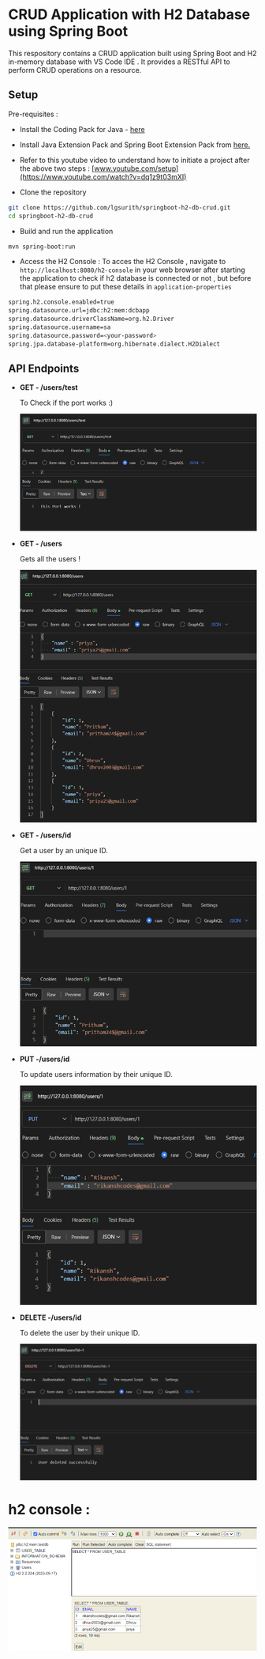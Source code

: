 # CRUD Application with H2 Database using Spring Boot
This respository contains a CRUD application built using Spring Boot and H2 in-memory database with VS Code IDE . It provides a RESTful API to perform CRUD operations on a resource.

## Setup
Pre-requisites : 
- Install the Coding Pack for Java - [here](https://code.visualstudio.com/docs/languages/java#_install-visual-studio-code-for-java) 
- Install Java Extension Pack and Spring Boot Extension Pack from [here.](https://code.visualstudio.com/docs/java/extensions)
- Refer to this youtube video to understand how to initiate a project after the above two steps
: [www.youtube.com/setup](https://www.youtube.com/watch?v=dq1z9t03mXI)

- Clone the repository
```bash
git clone https://github.com/lgsurith/springboot-h2-db-crud.git
cd springboot-h2-db-crud
```
- Build and run the application
```bash
mvn spring-boot:run
```
- Access the H2 Console :  To acces the H2 Console , navigate to ```http://localhost:8080/h2-console``` in your web browser after starting the application to check if h2 database is connected or not , but before that please ensure to put these details in ```application-properties```
```bash
spring.h2.console.enabled=true
spring.datasource.url=jdbc:h2:mem:dcbapp
spring.datasource.driverClassName=org.h2.Driver
spring.datasource.username=sa
spring.datasource.password=<your-password>
spring.jpa.database-platform=org.hibernate.dialect.H2Dialect
```

## API Endpoints
- **GET - /users/test**

  To Check if the port works :)
  
  ![test](results/port-test.png)

- **GET - /users**

  Gets all the users !

  ![all](results/get-all-users.png)

- **GET - /users/id**
  
  Get a user by an unique ID.

  ![id-user](results/get-user-id.png)

- **PUT -/users/id**

  To update users information by their unique ID.

  ![update](results/put-user-id.png)

- **DELETE -/users/id**

   To delete the user by their unique ID.

  ![delete](results/delete-by-id.png)
  
# h2 console :

![result](results/h2-table.png)


